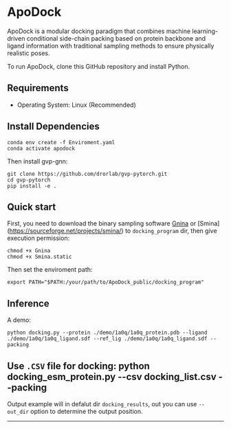 # ApoDock




ApoDock is a modular docking paradigm that combines machine learning-driven conditional side-chain packing based on protein backbone and ligand information with traditional sampling methods to ensure physically realistic poses.

To run ApoDock, clone this GitHub repository and install Python.

## Requirements

-  Operating System: Linux (Recommended)

## Install Dependencies
```
conda env create -f Enviroment.yaml
conda activate apodock

```
Then install gvp-gnn:
```
git clone https://github.com/drorlab/gvp-pytorch.git
cd gvp-pytorch
pip install -e .
```

## Quick start

First, you need to download the binary sampling software [Gnina](https://github.com/gnina/gnina/releases/download/v1.1/gnina) or [Smina] (https://sourceforge.net/projects/smina/) to `docking_program` dir, then give execution permission:
```
chmod +x Gnina
chmod +x Smina.static
```
Then set the enviroment path:
```
export PATH="$PATH:/your/path/to/ApoDock_public/docking_program"
```

## Inference

A demo:
```
python docking.py --protein ./demo/1a0q/1a0q_protein.pdb --ligand ./demo/1a0q/1a0q_ligand.sdf --ref_lig ./demo/1a0q/1a0q_ligand.sdf --packing
```
Use `.CSV` file for docking:
python docking_esm_protein.py --csv docking_list.csv --packing
-----------------------------------------------------------------------------------------------------
Output example will in defalut dir `docking_results`, out you can use `--out_dir` option to determine the output position.


-----------------------------------------------------------------------------------------------------

